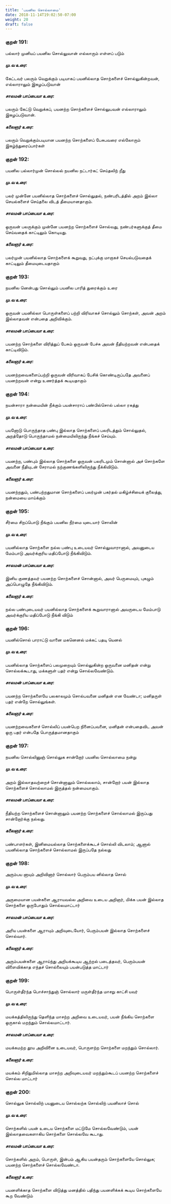 ```yaml
---
title: 'பயனில சொல்லாமை'
date: 2018-11-14T19:02:50-07:00
weight: 20
draft: false
---
```


### குறள் 191:
பல்லார் முனியப் பயனில சொல்லுவான்
எல்லாரும் எள்ளப் படும்
##### மு.வ உரை:
கேட்டவர் பலரும் வெறுக்கும் படியாகப் பயனில்லாத சொற்களைச் சொல்லுகின்றவன், எல்லாராலும் இகழப்படுவான்
##### சாலமன் பாப்பையா உரை:
பலரும் கேட்டு வெறுக்கப், பயனற்ற சொற்களைச் சொல்லுபவன் எல்லாராலும் இகழப்படுவான்.
##### கலைஞர் உரை:
பலரும் வெறுக்கும்படியான பயனற்ற சொற்களைப் பேசுபவரை எல்லோரும் இகழ்ந்துரைப்பார்கள்
### குறள் 192:
பயனில பல்லார்முன் சொல்லல் நயனில
நட்டார்கட் செய்தலிற் றீது
##### மு.வ உரை:
பலர் முன்னே பயனில்லாத சொற்களைச் சொல்லுதல், நண்பரிடத்தில் அறம் இல்லா செயல்களைச் செய்தலை விடத் தீமையானதாகும்.
##### சாலமன் பாப்பையா உரை:
ஒருவன் பலருக்கும் முன்னே பயனற்ற சொற்களைச் சொல்வது, நண்பர்களுக்குத் தீமை செய்வதைக் காட்டிலும் கொடியது.
##### கலைஞர் உரை:
பலர்முன் பயனில்லாத சொற்களைக் கூறுவது, நட்புக்கு மாறாகச் செயல்படுவதைக் காட்டிலும் தீமையுடையதாகும்
### குறள் 193:
நயனில னென்பது சொல்லும் பயனில
பாரித் துரைக்கும் உரை
##### மு.வ உரை:
ஒருவன் பயனில்லா பொருள்களைப் பற்றி விரிவாகச் சொல்லும் சொற்கள், அவன் அறம் இல்லாதவன் என்பதை அறிவிக்கும்.
##### சாலமன் பாப்பையா உரை:
பயனற்ற சொற்களை விரித்துப் பேசும் ஒருவன் பேச்சு அவன் நீதியற்றவன் என்பதைக் காட்டிவிடும்.
##### கலைஞர் உரை:
பயனற்றவைகளைப்பற்றி ஒருவன் விரிவாகப் பேசிக் கொண்டிருப்பதே அவனைப் பயனற்றவன் என்று உணர்த்தக் கூடியதாகும்
### குறள் 194:
நயன்சாரா நன்மையின் நீக்கும் பயன்சாராப்
பண்பில்சொல் பல்லா ரகத்து
##### மு.வ உரை:
பயனோடு பொருந்தாத பண்பு இல்லாத சொற்களைப் பலரிடத்தும் சொல்லுதல், அறத்தோடு பொருந்தாமல் நன்மையிலிருந்து நீங்கச் செய்யும்.
##### சாலமன் பாப்பையா உரை:
பயனற்ற, பண்பும் இல்லாத சொற்களை ஒருவன் பலரிடமும் சொன்னால் அச் சொற்களே அவனை நீதியுடன் சேராமல் நற்குணங்களிலிருந்து நீக்கிவிடும்.
##### கலைஞர் உரை:
பயனற்றதும், பண்பற்றதுமான சொற்களைப் பலர்முன் பகர்தல் மகிழ்ச்சியைக் குலைத்து, நன்மையை மாய்க்கும்
### குறள் 195:
சீர்மை சிறப்பொடு நீங்கும் பயனில
நீர்மை யுடையார் சொலின்
##### மு.வ உரை:
பயனில்லாத சொற்களை நல்ல பண்பு உடையவர் சொல்லுவாரானால், அவனுடைய மேம்பாடு அவர்க்குரிய மதிப்போடு நீங்கிவிடும்.
##### சாலமன் பாப்பையா உரை:
இனிய குணத்தவர் பயனற்ற சொற்களைச் சொன்னால், அவர் பெருமையும், புகழும் அப்பொழுதே நீங்கிவிடும்.
##### கலைஞர் உரை:
நல்ல பண்புடையவர் பயனில்லாத சொற்களைக் கூறுவாரானால் அவருடைய மேம்பாடு அவர்க்குரிய மதிப்போடு நீங்கி விடும்
### குறள் 196:
பயனில்சொல் பாராட்டு வானை மகனெனல்
மக்கட் பதடி யெனல்
##### மு.வ உரை:
பயனில்லாத சொற்களைப் பலமுறையும் சொல்லுகின்ற ஒருவனை மனிதன் என்று சொல்லக்கூடாது, மக்களுள் பதர் என்று சொல்லவேண்டும்.
##### சாலமன் பாப்பையா உரை:
பயனற்ற சொற்களையே பலகாலமும் சொல்பவனை மனிதன் என வேண்டா; மனிதருள் பதர் என்றே சொல்லுங்கள்.
##### கலைஞர் உரை:
பயனற்றவைகளைச் சொல்லிப் பயன்பெற நினைப்பவனை, மனிதன் என்பதைவிட அவன் ஒரு பதர் என்பதே பொருத்தமானதாகும்
### குறள் 197:
நயனில சொல்லினுஞ் சொல்லுக சான்றோர்
பயனில சொல்லாமை நன்று
##### மு.வ உரை:
அறம் இல்லாதவற்றைச் சொன்னாலும் சொல்லலாம், சான்றோர் பயன் இல்லாத சொற்களைச் சொல்லாமல் இருத்தல் நன்மையாகும்.
##### சாலமன் பாப்பையா உரை:
நீதியற்ற சொற்களைச் சொன்னாலும் பயனற்ற சொற்களைச் சொல்லாமல் இருப்பது சான்றோர்க்கு நல்லது.
##### கலைஞர் உரை:
பண்பாளர்கள், இனிமையல்லாத சொற்களைக்கூடச் சொல்லி விடலாம்; ஆனால் பயனில்லாத சொற்களைச் சொல்லாமல் இருப்பதே நல்லது
### குறள் 198:
அரும்பய னாயும் அறிவினார் சொல்லார்
பெரும்பய னில்லாத சொல்
##### மு.வ உரை:
அருமையான பயன்களை ஆராயவல்ல அறிவை உடைய அறிஞர், மிக்க பயன் இல்லாத சொற்களை ஒருபோதும் சொல்லமாட்டார்
##### சாலமன் பாப்பையா உரை:
அரிய பயன்களை ஆராயும் அறிவுடையோர், பெரும்பயன் இல்லாத சொற்களைச் சொல்வார்.
##### கலைஞர் உரை:
அரும்பயன்களை ஆராய்ந்து அறியக்கூடிய ஆற்றல் படைத்தவர், பெரும்பயன் விளைவிக்காத எந்தச் சொல்லையும் பயன்படுத்த மாட்டார்
### குறள் 199:
பொருள்தீர்ந்த பொச்சாந்துஞ் சொல்லார் மருள்தீர்ந்த
மாசறு காட்சி யவர்
##### மு.வ உரை:
மயக்கத்திலிருந்து தெளிந்த மாசற்ற அறிவை உடையவர், பயன் நீங்கிய சொற்களை ஒருகால் மறந்தும் சொல்லமாட்டார்.
##### சாலமன் பாப்பையா உரை:
மயக்கமற்ற தூய அறிவினை உடையவர், பொருளற்ற சொற்களை மறந்தும் சொல்லார்.
##### கலைஞர் உரை:
மயக்கம் சிறிதுமில்லாத மாசற்ற அறிவுடையவர் மறந்தும்கூடப் பயனற்ற சொற்களைச் சொல்ல மாட்டார்
### குறள் 200:
சொல்லுக சொல்லிற் பயனுடைய சொல்லற்க
சொல்லிற் பயனிலாச் சொல்
##### மு.வ உரை:
சொற்களில் பயன் உடைய சொற்களை மட்டுமே சொல்லவேண்டும், பயன் இல்லாதவைகளாகிய சொற்களை சொல்லவே கூடாது.
##### சாலமன் பாப்பையா உரை:
சொற்களில் அறம், பொருள், இன்பம் ஆகிய பயன்தரும் சொற்களையே சொல்லுக; பயனற்ற சொற்களைச் சொல்லவேண்டா.
##### கலைஞர் உரை:
பயனளிக்காத சொற்களை விடுத்து மனத்தில் பதிந்து பயனளிக்கக் கூடிய சொற்களையே கூற வேண்டும்